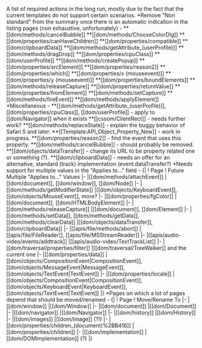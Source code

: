 A list of required actions in the long run, mostly due to the fact that the current templates do not support certain scenarios.
*Remove "Non standard" from the summary once there is an automatic indication in the listing pages (non exhaustive, unfortunately) -
**[[dom/methods/cancelBubble]]
**[[dom/methods/ChooseColorDlg]]
**[[dom/properties/canHaveChildren]]
**[[dom/properties/compatible]]
**[[dom/clipboardData]]
**[[dom/methods/getAttribute_(userProfile)]]
**[[dom/methods/dragDrop]]
**[[dom/properties/cpuClass]]
**[[dom/userProfile]]
**[[dom/methods/createPopup]]
**[[dom/properties/srcElement]]
**[[dom/properties/reason2]]
**[[dom/properties/which]]
**[[dom/properties/x (mouseevent)]]
**[[dom/properties/y (mouseevent)]]
**[[dom/properties/boundElements]]
**[[dom/methods/releaseCapture]]
**[[dom/properties/returnValue]]
**[[dom/properties/fromElement]]
**[[dom/methods/setCapture]]
**[[dom/methods/fireEvent]]
**[[dom/methods/applyElement]]
*Miscellaneous -
**[[dom/methods/getAttribute_(userProfile)]], [[dom/properties/cpuClass]], [[dom/userProfile]] - apply to [[dom/Navigator]] when it exists
**[[cssom/ClientRect]] - needs further work?
**[[dom/methods/replaceState]] - explain the buggy behavior of Safari 5 and later.
**[[Template:API_Object_Property_New]] - work in progress.
**[[dom/properties/reason2]] - find the event that uses this property.
**[[dom/methods/cancelBubble]] - should probably be removed.
**[[dom/objects/dataTransfer]] - change its URL to be property related one or something (?).
**[[dom/clipboardData]] - needs an offer for an alternative, standard (track) implementation (event.dataTransfer?)
*Needs support for multiple values in the "Applies to..." field -
{|
! Page
! Future Multiple "Applies to..." Values
|-
|[[dom/methods/attachEvent]]
|[[dom/document]], [[dom/window]], [[dom/Node]]
|-
|[[dom/methods/getModifierState]]
|[[dom/objects/KeyboardEvent]],
[[dom/objects/MouseEvent]], more?
|-
|[[dom/properties/fgColor]]
|[[dom/document]], [[dom/HTMLBodyElement]]
|-
|[[dom/methods/releaseCapture]]
|[[dom/document]], [[dom/Element]]
|-
|[[dom/methods/setData]], [[dom/methods/getData]], [[dom/methods/clearData]]
|[[dom/objects/dataTransfer]], [[dom/clipboardData]]
|-
|[[apis/file/methods/abort]]
|[[apis/file/FileReader]], [[apis/file/MSStreamReader]]
|-
|[[apis/audio-video/events/addtrack]]
|[[apis/audio-video/TextTrackList]]
|-
|[[dom/traversal/properties/filter]]
|[[dom/traversal/TreeWalker]] and the current one
|-
|[[dom/properties/data]]
|[[dom/objects/CompositionEvent|CompositionEvent]], [[dom/objects/MessageEvent|MessageEvent]], [[dom/objects/TextEvent|TextEvent]]
|-
|[[dom/properties/locale]]
|[[dom/objects/CompositionEvent|CompositionEvent]], [[dom/objects/KeyboardEvent|KeyboardEvent]], [[dom/objects/TextEvent|TextEvent]]
|}
*Pages on which a lot of pages depend that should be moved/renamed -
{|
! Page
! Move/Rename To
|-
|[[dom/window]]
|[[dom/Window]]
|-
|[[dom/document]]
|[[dom/Document]]
|-
|[[dom/navigator]]
|[[dom/Navigator]]
|-
|[[dom/history]]
|[[dom/History]]
|-
|[[dom/images]]
|[[dom/Image]] (?!)
|-
|[[dom/properties/children_(document)%2BB416]]
|[[dom/properties/children]]
|-
|[[dom/implementation]]
|[[dom/DOMImplementation]] (?)
|}